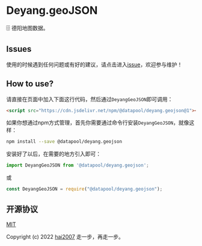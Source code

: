 # Deyang.geoJSON
🗄️ 德阳地图数据。

## Issues
使用的时候遇到任何问题或有好的建议，请点击进入[issue](https://github.com/hai2007/datapool/issues)，欢迎参与维护！

## How to use?

请直接在页面中加入下面这行代码，然后通过```DeyangGeoJSON```即可调用：

```html
<script src="https://cdn.jsdelivr.net/npm/@datapool/deyang.geojson@1"></script>
```

如果你想通过npm方式管理，首先你需要通过命令行安装``````DeyangGeoJSON``````，就像这样：

```bash
npm install --save @datapool/deyang.geojson
```

安装好了以后，在需要的地方引入即可：

```js
import DeyangGeoJSON from '@datapool/deyang.geojson';
```

或

```js
const DeyangGeoJSON = require("@datapool/deyang.geojson");
```

开源协议
---------------------------------------
[MIT](https://github.com/hai2007/datapool/blob/master/LICENSE)

Copyright (c) 2022 [hai2007](https://hai2007.gitee.io/sweethome/) 走一步，再走一步。
